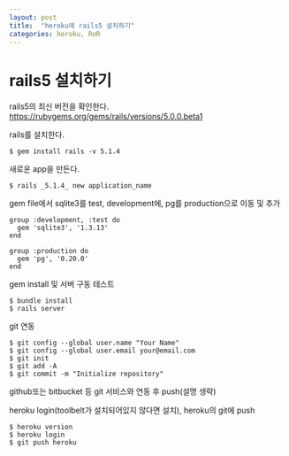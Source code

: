 ```yaml
---
layout: post
title:  "heroku에 rails5 설치하기"
categories: heroku, RoR
---
```


# rails5 설치하기
rails5의 최신 버전을 확인한다.<br>
<https://rubygems.org/gems/rails/versions/5.0.0.beta1>

rails를 설치한다.<br>
~~~
$ gem install rails -v 5.1.4
~~~
새로운 app을 만든다. 
~~~
$ rails _5.1.4_ new application_name
~~~

gem file에서 sqlite3를 test, development에, pg를 production으로 이동 및 추가
~~~
group :development, :test do
  gem 'sqlite3', '1.3.13'
end

group :production do
  gem 'pg', '0.20.0'
end
~~~

gem install 및 서버 구동 테스트
~~~
$ bundle install
$ rails server
~~~

git 연동
~~~
$ git config --global user.name "Your Name"
$ git config --global user.email your@email.com
$ git init
$ git add -A
$ git commit -m "Initialize repository"
~~~

github또는 bitbucket 등 git 서비스와 연동 후 push(설명 생략)

heroku login(toolbelt가 설치되어있지 않다면 설치), heroku의 git에 push
~~~
$ heroku version
$ heroku login
$ git push heroku
~~~